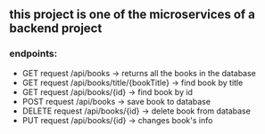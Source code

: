 ## this project is one of the microservices of a backend project

### endpoints:
- GET request /api/books -> returns all the books in the database
- GET request /api/books/title/{bookTitle} -> find book by title
- GET request /api/books/{id} -> find book by id
- POST request /api/books -> save book to database 
- DELETE request /api/books/{id} -> delete book from database
- PUT request /api/books/{id} -> changes book's info